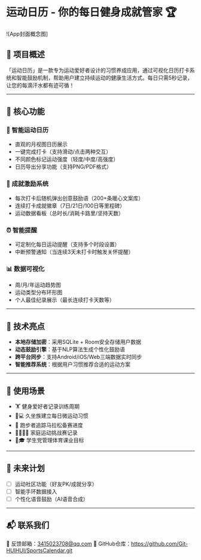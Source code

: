 # 运动日历 - 你的每日健身成就管家 🏆

![App封面概念图]

## 📱 项目概述
「运动日历」是一款专为运动爱好者设计的习惯养成应用，通过可视化日历打卡系统和智能鼓励机制，帮助用户建立持续运动的健康生活方式。每日只需5秒记录，让您的每滴汗水都有迹可循！

---

## 🌟 核心功能

### 📅 智能运动日历
- 直观的月视图日历展示
- 一键完成打卡（支持滑动/点击两种交互）
- 不同颜色标记运动强度（轻度/中度/高强度）
- 日历导出分享功能（支持PNG/PDF格式）

### 🎉 成就激励系统
- 每次打卡后随机弹出创意鼓励语（200+条暖心文案库）
- 连续打卡成就徽章（7日/21日/100日等里程碑）
- 运动数据看板（总时长/消耗卡路里/坚持天数）

### ⏰ 智能提醒
- 可定制化每日运动提醒（支持多个时段设置）
- 中断预警通知（当连续3天未打卡时触发关怀提醒）

### 📊 数据可视化
- 周/月/年运动趋势图
- 运动类型分布环形图
- 个人最佳纪录展示（最长连续打卡天数等）

---

## 🔧 技术亮点
- **本地存储加密**：采用SQLite + Room安全存储用户数据
- **动态鼓励引擎**：基于NLP算法生成个性化鼓励语
- **跨平台同步**：支持Android/iOS/Web三端数据实时同步
- **智能推荐系统**：根据用户习惯推荐合适的运动方案

---

## 🎯 使用场景
- 🏋️ 健身爱好者记录训练周期
- 👩💻 久坐族建立每日微运动习惯
- 🏃 跑步者追踪马拉松备赛进度
- 👨👩👧👦 家庭运动挑战赛记录
- 🧑🎓 学生党管理体育课业目标

---

## 🚀 未来计划
- [ ] 运动社区功能（好友PK/成就分享）
- [ ] 智能手环数据接入
- [ ] 个性化语音鼓励（AI语音合成）
---

## 📬 联系我们
📧 反馈邮箱：3415023708@qq.com
🐙 GitHub仓库：https://github.com/Git-HUIHUI/SportsCalendar.git
